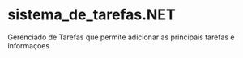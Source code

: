 # sistema_de_tarefas.NET
 Gerenciado de Tarefas que permite adicionar as principais tarefas e informaçoes

